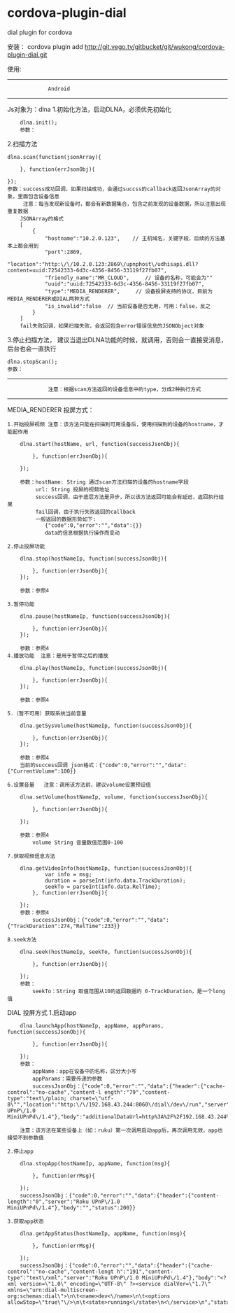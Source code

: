 cordova-plugin-dial
===============

dial plugin for cordova


安装： cordova plugin add http://git.vego.tv/gitbucket/git/wukong/cordova-plugin-dial.git

使用:
    
*******************************************
				 Android
*******************************************

Js对象为：dlna
1.初始化方法，启动DLNA，必须优先初始化
		
		dlna.init();
		参数：

2.扫描方法

	dlna.scan(function(jsonArray){
	            
		}, function(errJsonObj){

    });
	参数：success成功回调，如果扫描成功，会通过succss的callback返回JsonArray的对象，里面包含设备信息
		 注意：每当发现新设备时，都会有新数据集合，包含之前发现的设备数据，所以注意出现重复数据
		JSONArray的格式
		[
			{
				"hostname":"10.2.0.123", 	// 主机域名，关键字段，后续的方法基本上都会用到
				"port":2869,	
				"location":"http:\/\/10.2.0.123:2869\/upnphost\/udhisapi.dll?content=uuid:72542333-6d3c-4356-8456-33119f27fb07",
				"friendly_name":"MR_CLOUD",		// 设备的名称，可能会为""
				"uuid":"uuid:72542333-6d3c-4356-8456-33119f27fb07",
				"type":"MEDIA_RENDERER",     // 设备投屏支持的协议，目前为MEDIA_RENDERER或DIAL两种方式
				"is_invalid":false	// 当前设备是否无用，可用：false，反之
			}
		]
		fail失败回调，如果扫描失败，会返回包含error错误信息的JSONObject对象

3.停止扫描方法， 建议当退出DLNA功能的时候，就调用，否则会一直接受消息，后台也会一直执行
	
	dlna.stopScan();
	参数：

**************************************************************************************
				 注意：根据scan方法返回的设备信息中的type，分成2种执行方式
**************************************************************************************

MEDIA_RENDERER 投屏方式：
	
	1.开始投屏视频 注意：该方法只能在扫描到可用设备后，使用扫描到的设备的hostname，才能起作用
		
		dlna.start(hostName, url, function(successJsonObj){
	                
	        }, function(errJsonObj){

	    });

	    参数：hostName: String 通过scan方法扫描的设备的hostname字段
	    	 url: String 投屏的视频地址
	    	 success回调，由于底层方法是异步，所以该方法返回可能会有延迟，返回执行结果
	    	 fail回调，由于执行失败返回的callback
	    	 一般返回的数据形势如下:
	    	 	{"code":0,"error":"","data":{}}
	    	 	data的信息根据执行操作而变动

	2.停止投屏功能
		
		dlna.stop(hostNameIp, function(successJsonObj){

	      	}, function(errJsonObj){
	    });

	    参数：参照4

	3.暂停功能
		
		dlna.pause(hostNameIp, function(successJsonObj){

	      	}, function(errJsonObj){
	    });

	    参数：参照4
	4.播放功能  注意：是用于暂停之后的播放
		
		dlna.play(hostNameIp, function(successJsonObj){

	      	}, function(errJsonObj){
	    });

	    参数：参照4

	5.（暂不可用）获取系统当前音量    
		
		dlna.getSysVolume(hostNameIp, function(successJsonObj){

	      	}, function(errJsonObj){
	    });

	    参数：参照4
	    当前的success回调 json格式：{"code":0,"error":"","data":{"CurrentVolume":100}}

	6.设置音量   注意：调用该方法前，建议volume设置预设值
		
		dlna.setVolume(hostNameIp, volume, function(successJsonObj){

	      	}, function(errJsonObj){

	    });

	    参数：参照4
	    	volume String 音量数值范围0-100

	7.获取视频信息方法
		
		dlna.getVideoInfo(hostNameIp, function(successJsonObj){
	            var info = msg;
	            duration = parseInt(info.data.TrackDuration);
	            seekTo = parseInt(info.data.RelTime);
	        }, function(errJsonObj){
	                
	    });
	    参数：参照4
	    	successJsonObj：{"code":0,"error":"","data":{"TrackDuration":274,"RelTime":233}}

	8.seek方法
		
		dlna.seek(hostNameIp, seekTo, function(successJsonObj){

	        }, function(errJsonObj){

	    });
		参数：
			seekTo：String 取值范围从10的返回数据的 0-TrackDuration，是一个long值


DIAL 投屏方式
	1.启动app
		
		dlna.launchApp(hostNameIp, appName, appParams, function(successJsonObj){

            }, function(errJsonObj){

        });
        参数：
       		appName：app在设备中的名称，区分大小写
       		appParams：需要传递的参数
			successJsonObj：{"code":0,"error":"","data":{"header":{"cache-control":"no-cache","content-l	ength":"79","content-type":"text\/plain; charset=\"utf-8\"","location":"http:\/\/192.168.43.244:8060\/dial\/dev\/run","server":"Roku UPnP\/1.0 MiniUPnPd\/1.4"},"body":"additionalDataUrl=http%3A%2F%2F192.168.43.244%3A8060%2Fdial_extra_data%2Fdev%3F","status":201}}

      	注意：该方法在某些设备上（如：ruku）第一次调用启动app后，再次调用无效，app也接受不到参数值

    2.停止app
    	
    	dlna.stopApp(hostNameIp, appName, function(msg){

            }, function(errMsg){

        });
        successJsonObj：{"code":0,"error":"","data":{"header":{"content-length":"0","server":"Roku UPnP\/1.0 MiniUPnPd\/1.4"},"body":"","status":200}}

    3.获取app状态
    	
    	dlna.getAppStatus(hostNameIp, appName, function(msg){

            }, function(errMsg){

        });
        successJsonObj：{"code":0,"error":"","data":{"header":{"cache-control":"no-cache","content-lengt	h":"191","content-type":"text\/xml","server":"Roku UPnP\/1.0 MiniUPnPd\/1.4"},"body":"<?xml version=\"1.0\" encoding=\"UTF-8\" ?><service dialVer=\"1.7\" xmlns=\"urn:dial-multiscreen-org:schemas:dial\">\n\t<name>dev<\/name>\n\t<options allowStop=\"true\"\/>\n\t<state>running<\/state>\n<\/service>\n","status":200}}
